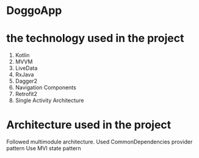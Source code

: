 # DoggoApp



# the technology used in the project
1. Kotlin
2. MVVM
3. LiveData
4. RxJava
5. Dagger2
6. Navigation Components
7. Retrofit2
8. Single Activity Architecture

# Architecture used in the project
Followed multimodule architecture. 
Used CommonDependencies provider pattern
Use MVI state pattern
